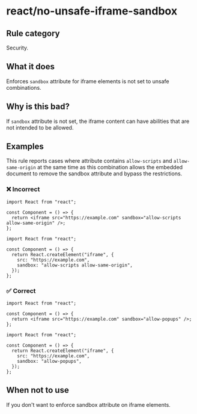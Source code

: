 # react/no-unsafe-iframe-sandbox

<!-- end auto-generated rule header -->

## Rule category

Security.

## What it does

Enforces `sandbox` attribute for iframe elements is not set to unsafe combinations.

## Why is this bad?

If `sandbox` attribute is not set, the iframe content can have abilities that are not intended to be allowed.

## Examples

This rule reports cases where attribute contains `allow-scripts` and `allow-same-origin` at the same time as this combination allows the embedded document to remove the sandbox attribute and bypass the restrictions.

### ❌ Incorrect

```tsx
import React from "react";

const Component = () => {
  return <iframe src="https://example.com" sandbox="allow-scripts allow-same-origin" />;
};
```

```tsx
import React from "react";

const Component = () => {
  return React.createElement("iframe", {
    src: "https://example.com",
    sandbox: "allow-scripts allow-same-origin",
  });
};
```

### ✅ Correct

```tsx
import React from "react";

const Component = () => {
  return <iframe src="https://example.com" sandbox="allow-popups" />;
};
```

```tsx
import React from "react";

const Component = () => {
  return React.createElement("iframe", {
    src: "https://example.com",
    sandbox: "allow-popups",
  });
};
```

## When not to use

If you don't want to enforce sandbox attribute on iframe elements.
